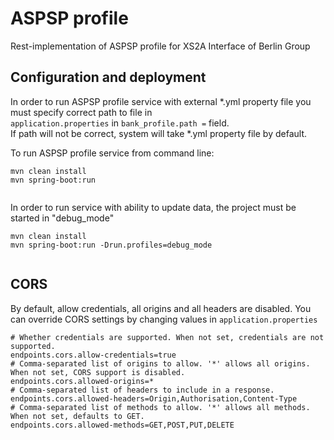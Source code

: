 # ASPSP profile

Rest-implementation of ASPSP profile for XS2A Interface of Berlin Group

## Configuration and deployment

In order to run ASPSP profile service with external *.yml property file you must specify correct path to file in  
`application.properties` in `bank_profile.path =` field.  
If path will not be correct, system will take *.yml property file by default.

To run ASPSP profile service from command line:

```
mvn clean install 
mvn spring-boot:run
 
```
In order to run service with ability to update data, the project must be started in "debug_mode"

```
mvn clean install 
mvn spring-boot:run -Drun.profiles=debug_mode
 
```
## CORS
By default, allow credentials, all origins and all headers are disabled.
You can override CORS settings by changing values in `application.properties`
```
# Whether credentials are supported. When not set, credentials are not supported.
endpoints.cors.allow-credentials=true
# Comma-separated list of origins to allow. '*' allows all origins. When not set, CORS support is disabled.
endpoints.cors.allowed-origins=*
# Comma-separated list of headers to include in a response.
endpoints.cors.allowed-headers=Origin,Authorisation,Content-Type
# Comma-separated list of methods to allow. '*' allows all methods. When not set, defaults to GET.
endpoints.cors.allowed-methods=GET,POST,PUT,DELETE
```


